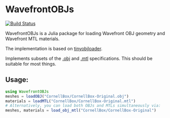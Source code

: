 # WavefrontOBJs

[![Build Status](https://travis-ci.org/ericjang/WavefrontOBJs.jl.svg?branch=master)](https://travis-ci.org/ericjang/WavefrontOBJs.jl)

WavefrontOBJs is a Julia package for loading Wavefront OBJ geometry and Wavefront MTL materials.

The implementation is based on [tinyobjloader](https://github.com/syoyo/tinyobjloader).

Implements subsets of the [.obj](http://www.martinreddy.net/gfx/3d/OBJ.spec) and [.mtl](http://paulbourke.net/dataformats/mtl/) specifications. This should be suitable for most things.

## Usage:

```julia
using WavefrontOBJs
meshes = loadOBJ("CornellBox/CornellBox-Original.obj")
materials = loadMTL("CornellBox/CornellBox-Original.mtl")
# Alternatively, you can load both OBJs and MTLs simultaneously via:
meshes, materials = load_obj_mtl("CornellBox/CornellBox-Original")
```
